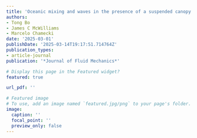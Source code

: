```yaml
---
title: 'Oceanic mixing and waves in the presence of a suspended canopy'
authors:
- Tong Bo
- James C McWilliams
- Marcelo Chamecki
date: '2025-03-01'
publishDate: '2025-03-14T19:17:51.714764Z'
publication_types:
- article-journal
publication: '*Journal of Fluid Mechanics*'

# Display this page in the Featured widget?
featured: true

url_pdf: ''

# Featured image
# To use, add an image named `featured.jpg/png` to your page's folder.
image:
  caption: ''
  focal_point: ''
  preview_only: false
---
```

